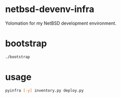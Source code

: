 # netbsd-devenv-infra
Yolomation for my NetBSD development environment.

# bootstrap
```sh
./bootstrap
```

# usage
```sh
pyinfra [-y] inventory.py deploy.py
```
